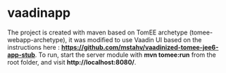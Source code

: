 # vaadinapp

The project is created with maven based on TomEE archetype (tomee-webapp-archetype), it was modified to use Vaadin UI based on the instructions here : **https://github.com/mstahv/vaadinized-tomee-jee6-app-stub**.
To run, start the server module with **mvn tomee:run** from the root folder, and visit **http://localhost:8080/**.
